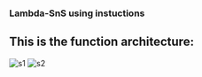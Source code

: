 ### Lambda-SnS using instuctions
## This is the function architecture:
![s1](https://user-images.githubusercontent.com/105926044/199257523-db7992fd-4710-4555-aa33-cd590eaf7893.jpg)
![s2](https://user-images.githubusercontent.com/105926044/199257533-92e3b9e8-5512-4319-9558-b677513a3f34.jpg)
